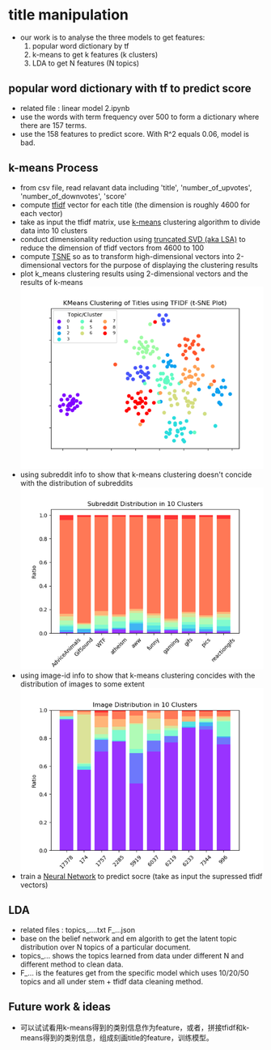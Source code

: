 # title manipulation
* our work is to analyse the three models to get features:
    1) popular word dictionary by tf
    2) k-means to get k features (k clusters)
    3) LDA to get N features (N topics)



## popular word dictionary with tf to predict score
* related file : linear model 2.ipynb
* use the words with term frequency over 500 to form a dictionary where there are 157 terms.
* use the 158 features to predict score. With R^2 equals 0.06, model is bad.
## k-means Process
* from csv file, read relavant data including 'title', 'number_of_upvotes', 'number_of_downvotes', 'score'
* compute [tfidf](http://scikit-learn.org/stable/modules/generated/sklearn.feature_extraction.text.TfidfVectorizer.html) vector for each title (the dimension is roughly 4600 for each vector)
* take as input the tfidf matrix, use [k-means](http://scikit-learn.org/stable/modules/generated/sklearn.cluster.KMeans.html) clustering algorithm to divide data into 10 clusters
* conduct dimensionality reduction using [truncated SVD (aka LSA)](http://scikit-learn.org/stable/modules/generated/sklearn.decomposition.TruncatedSVD.html) to reduce the dimension of tfidf vectors from 4600 to 100
* compute [TSNE](http://scikit-learn.org/stable/modules/generated/sklearn.manifold.TSNE.html) so as to transform high-dimensional vectors into 2-dimensional vectors for the purpose of displaying the clustering results
* plot k_means clustering results using 2-dimensional vectors and the results of k-means
![alt text](https://github.com/IvanQin/cse258_project/blob/master/title/k-means-10-cluster(figure%201).png)
* using subreddit info to show that k-means clustering doesn't concide with the distribution of subreddits
![alt text](https://github.com/IvanQin/cse258_project/blob/master/title/subreddit_distribution.png)
* using image-id info to show that k-means clustering concides with the distribution of images to some extent
![alt text](https://github.com/IvanQin/cse258_project/blob/master/title/image_distribution.png)
* train a [Neural Network](http://scikit-learn.org/stable/modules/generated/sklearn.neural_network.MLPRegressor.html#sklearn.neural_network.MLPRegressor) to predict socre (take as input the supressed tfidf vectors)

## LDA
* related files : topics_....txt F_...json
* base on the belief network and em algorith to get the latent topic distribution over N topics of a particular document.
* topics_... shows the topics learned from data under different N and different method to clean data.
* F_... is the features get from the specific model which uses 10/20/50 topics and all under stem + tfidf data cleaning method.

## Future work & ideas
* 可以试试看用k-means得到的类别信息作为feature，或者，拼接tfidf和k-means得到的类别信息，组成刻画title的feature，训练模型。
